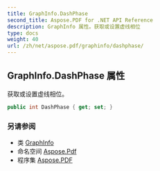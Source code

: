 ```yaml
---
title: GraphInfo.DashPhase
second_title: Aspose.PDF for .NET API Reference
description: GraphInfo 属性。获取或设置虚线相位
type: docs
weight: 40
url: /zh/net/aspose.pdf/graphinfo/dashphase/
---
```

## GraphInfo.DashPhase 属性

获取或设置虚线相位。

```csharp
public int DashPhase { get; set; }
```

### 另请参阅

* 类 [GraphInfo](../)
* 命名空间 [Aspose.Pdf](../../../aspose.pdf/)
* 程序集 [Aspose.PDF](../../../)